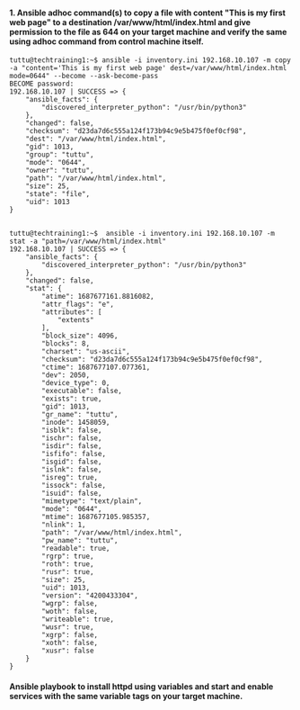 #### 1. Ansible adhoc command(s) to copy a file with content "This is my first web page" to a destination /var/www/html/index.html and give permission to the file as 644 on your target machine and verify the same using adhoc command from control machine itself.

```
tuttu@techtraining1:~$ ansible -i inventory.ini 192.168.10.107 -m copy -a "content='This is my first web page' dest=/var/www/html/index.html mode=0644" --become --ask-become-pass
BECOME password:
192.168.10.107 | SUCCESS => {
    "ansible_facts": {
        "discovered_interpreter_python": "/usr/bin/python3"
    },
    "changed": false,
    "checksum": "d23da7d6c555a124f173b94c9e5b475f0ef0cf98",
    "dest": "/var/www/html/index.html",
    "gid": 1013,
    "group": "tuttu",
    "mode": "0644",
    "owner": "tuttu",
    "path": "/var/www/html/index.html",
    "size": 25,
    "state": "file",
    "uid": 1013
}


tuttu@techtraining1:~$  ansible -i inventory.ini 192.168.10.107 -m stat -a "path=/var/www/html/index.html"
192.168.10.107 | SUCCESS => {
    "ansible_facts": {
        "discovered_interpreter_python": "/usr/bin/python3"
    },
    "changed": false,
    "stat": {
        "atime": 1687677161.8816082,
        "attr_flags": "e",
        "attributes": [
            "extents"
        ],
        "block_size": 4096,
        "blocks": 8,
        "charset": "us-ascii",
        "checksum": "d23da7d6c555a124f173b94c9e5b475f0ef0cf98",
        "ctime": 1687677107.077361,
        "dev": 2050,
        "device_type": 0,
        "executable": false,
        "exists": true,
        "gid": 1013,
        "gr_name": "tuttu",
        "inode": 1458059,
        "isblk": false,
        "ischr": false,
        "isdir": false,
        "isfifo": false,
        "isgid": false,
        "islnk": false,
        "isreg": true,
        "issock": false,
        "isuid": false,
        "mimetype": "text/plain",
        "mode": "0644",
        "mtime": 1687677105.985357,
        "nlink": 1,
        "path": "/var/www/html/index.html",
        "pw_name": "tuttu",
        "readable": true,
        "rgrp": true,
        "roth": true,
        "rusr": true,
        "size": 25,
        "uid": 1013,
        "version": "4200433304",
        "wgrp": false,
        "woth": false,
        "writeable": true,
        "wusr": true,
        "xgrp": false,
        "xoth": false,
        "xusr": false
    }
}

```

####  Ansible playbook to install httpd using variables and start and enable services with the same variable tags on your target machine.




